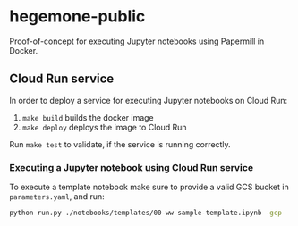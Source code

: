 # hegemone-public
Proof-of-concept for executing Jupyter notebooks using Papermill in Docker.

## Cloud Run service
In order to deploy a service for executing Jupyter notebooks on Cloud Run:
1. `make build` builds the docker image
1. `make deploy` deploys the image to Cloud Run

Run `make test` to validate, if the service is running correctly.

### Executing a Jupyter notebook using Cloud Run service
To execute a template notebook make sure to provide a valid GCS bucket in 
`parameters.yaml`, and run:
```bash
python run.py ./notebooks/templates/00-ww-sample-template.ipynb -gcp
```